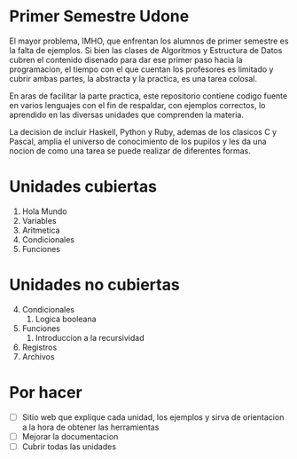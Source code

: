 # Primer Semestre Udone

El mayor problema, IMHO, que enfrentan los alumnos de primer semestre es la falta de ejemplos. Si bien las clases de Algoritmos y Estructura de Datos cubren el contenido disenado para dar ese primer paso hacia la programacion, el tiempo con el que cuentan los profesores es limitado y cubrir ambas partes, la abstracta y la practica, es una tarea colosal.

En aras de facilitar la parte practica, este repositorio contiene codigo fuente en varios lenguajes con el fin de respaldar, con ejemplos correctos, lo aprendido en las diversas unidades que comprenden la materia.

La decision de incluir Haskell, Python y Ruby, ademas de los clasicos C y Pascal, amplia el universo de conocimiento de los pupilos y les da una nocion de como una tarea se puede realizar de diferentes formas.

# Unidades cubiertas

1. Hola Mundo
2. Variables
3. Aritmetica
4. Condicionales
5. Funciones

# Unidades no cubiertas
4. Condicionales
    1. Logica booleana
5. Funciones
    1. Introduccion a la recursividad
6. Registros
7. Archivos

# Por hacer
- [ ] Sitio web que explique cada unidad, los ejemplos y sirva de orientacion a la hora de obtener las herramientas
- [ ] Mejorar la documentacion
- [ ] Cubrir todas las unidades
